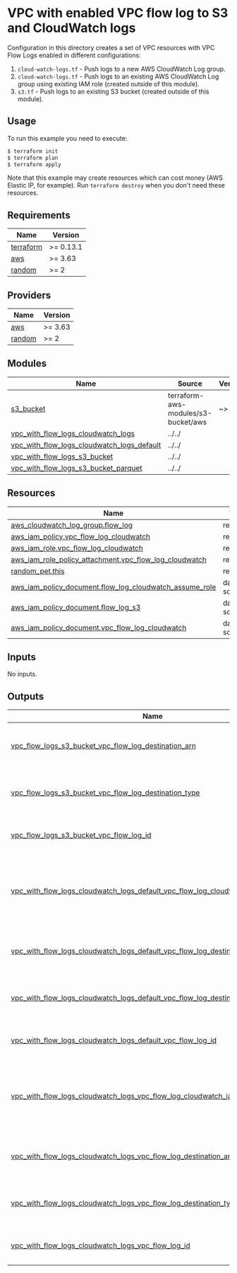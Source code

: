# VPC with enabled VPC flow log to S3 and CloudWatch logs

Configuration in this directory creates a set of VPC resources with VPC Flow Logs enabled in different configurations:

1. `cloud-watch-logs.tf` - Push logs to a new AWS CloudWatch Log group.
1. `cloud-watch-logs.tf` - Push logs to an existing AWS CloudWatch Log group using existing IAM role (created outside of this module).
1. `s3.tf` - Push logs to an existing S3 bucket (created outside of this module).

## Usage

To run this example you need to execute:

```bash
$ terraform init
$ terraform plan
$ terraform apply
```

Note that this example may create resources which can cost money (AWS Elastic IP, for example). Run `terraform destroy` when you don't need these resources.

<!-- BEGINNING OF PRE-COMMIT-TERRAFORM DOCS HOOK -->
## Requirements

| Name | Version |
|------|---------|
| <a name="requirement_terraform"></a> [terraform](#requirement\_terraform) | >= 0.13.1 |
| <a name="requirement_aws"></a> [aws](#requirement\_aws) | >= 3.63 |
| <a name="requirement_random"></a> [random](#requirement\_random) | >= 2 |

## Providers

| Name | Version |
|------|---------|
| <a name="provider_aws"></a> [aws](#provider\_aws) | >= 3.63 |
| <a name="provider_random"></a> [random](#provider\_random) | >= 2 |

## Modules

| Name | Source | Version |
|------|--------|---------|
| <a name="module_s3_bucket"></a> [s3\_bucket](#module\_s3\_bucket) | terraform-aws-modules/s3-bucket/aws | ~> 1.0 |
| <a name="module_vpc_with_flow_logs_cloudwatch_logs"></a> [vpc\_with\_flow\_logs\_cloudwatch\_logs](#module\_vpc\_with\_flow\_logs\_cloudwatch\_logs) | ../../ |  |
| <a name="module_vpc_with_flow_logs_cloudwatch_logs_default"></a> [vpc\_with\_flow\_logs\_cloudwatch\_logs\_default](#module\_vpc\_with\_flow\_logs\_cloudwatch\_logs\_default) | ../../ |  |
| <a name="module_vpc_with_flow_logs_s3_bucket"></a> [vpc\_with\_flow\_logs\_s3\_bucket](#module\_vpc\_with\_flow\_logs\_s3\_bucket) | ../../ |  |
| <a name="module_vpc_with_flow_logs_s3_bucket_parquet"></a> [vpc\_with\_flow\_logs\_s3\_bucket\_parquet](#module\_vpc\_with\_flow\_logs\_s3\_bucket\_parquet) | ../../ |  |

## Resources

| Name | Type |
|------|------|
| [aws_cloudwatch_log_group.flow_log](https://registry.terraform.io/providers/hashicorp/aws/latest/docs/resources/cloudwatch_log_group) | resource |
| [aws_iam_policy.vpc_flow_log_cloudwatch](https://registry.terraform.io/providers/hashicorp/aws/latest/docs/resources/iam_policy) | resource |
| [aws_iam_role.vpc_flow_log_cloudwatch](https://registry.terraform.io/providers/hashicorp/aws/latest/docs/resources/iam_role) | resource |
| [aws_iam_role_policy_attachment.vpc_flow_log_cloudwatch](https://registry.terraform.io/providers/hashicorp/aws/latest/docs/resources/iam_role_policy_attachment) | resource |
| [random_pet.this](https://registry.terraform.io/providers/hashicorp/random/latest/docs/resources/pet) | resource |
| [aws_iam_policy_document.flow_log_cloudwatch_assume_role](https://registry.terraform.io/providers/hashicorp/aws/latest/docs/data-sources/iam_policy_document) | data source |
| [aws_iam_policy_document.flow_log_s3](https://registry.terraform.io/providers/hashicorp/aws/latest/docs/data-sources/iam_policy_document) | data source |
| [aws_iam_policy_document.vpc_flow_log_cloudwatch](https://registry.terraform.io/providers/hashicorp/aws/latest/docs/data-sources/iam_policy_document) | data source |

## Inputs

No inputs.

## Outputs

| Name | Description |
|------|-------------|
| <a name="output_vpc_flow_logs_s3_bucket_vpc_flow_log_destination_arn"></a> [vpc\_flow\_logs\_s3\_bucket\_vpc\_flow\_log\_destination\_arn](#output\_vpc\_flow\_logs\_s3\_bucket\_vpc\_flow\_log\_destination\_arn) | The ARN of the destination for VPC Flow Logs |
| <a name="output_vpc_flow_logs_s3_bucket_vpc_flow_log_destination_type"></a> [vpc\_flow\_logs\_s3\_bucket\_vpc\_flow\_log\_destination\_type](#output\_vpc\_flow\_logs\_s3\_bucket\_vpc\_flow\_log\_destination\_type) | The type of the destination for VPC Flow Logs |
| <a name="output_vpc_flow_logs_s3_bucket_vpc_flow_log_id"></a> [vpc\_flow\_logs\_s3\_bucket\_vpc\_flow\_log\_id](#output\_vpc\_flow\_logs\_s3\_bucket\_vpc\_flow\_log\_id) | The ID of the Flow Log resource |
| <a name="output_vpc_with_flow_logs_cloudwatch_logs_default_vpc_flow_log_cloudwatch_iam_role_arn"></a> [vpc\_with\_flow\_logs\_cloudwatch\_logs\_default\_vpc\_flow\_log\_cloudwatch\_iam\_role\_arn](#output\_vpc\_with\_flow\_logs\_cloudwatch\_logs\_default\_vpc\_flow\_log\_cloudwatch\_iam\_role\_arn) | The ARN of the IAM role used when pushing logs to Cloudwatch log group |
| <a name="output_vpc_with_flow_logs_cloudwatch_logs_default_vpc_flow_log_destination_arn"></a> [vpc\_with\_flow\_logs\_cloudwatch\_logs\_default\_vpc\_flow\_log\_destination\_arn](#output\_vpc\_with\_flow\_logs\_cloudwatch\_logs\_default\_vpc\_flow\_log\_destination\_arn) | The ARN of the destination for VPC Flow Logs |
| <a name="output_vpc_with_flow_logs_cloudwatch_logs_default_vpc_flow_log_destination_type"></a> [vpc\_with\_flow\_logs\_cloudwatch\_logs\_default\_vpc\_flow\_log\_destination\_type](#output\_vpc\_with\_flow\_logs\_cloudwatch\_logs\_default\_vpc\_flow\_log\_destination\_type) | The type of the destination for VPC Flow Logs |
| <a name="output_vpc_with_flow_logs_cloudwatch_logs_default_vpc_flow_log_id"></a> [vpc\_with\_flow\_logs\_cloudwatch\_logs\_default\_vpc\_flow\_log\_id](#output\_vpc\_with\_flow\_logs\_cloudwatch\_logs\_default\_vpc\_flow\_log\_id) | The ID of the Flow Log resource |
| <a name="output_vpc_with_flow_logs_cloudwatch_logs_vpc_flow_log_cloudwatch_iam_role_arn"></a> [vpc\_with\_flow\_logs\_cloudwatch\_logs\_vpc\_flow\_log\_cloudwatch\_iam\_role\_arn](#output\_vpc\_with\_flow\_logs\_cloudwatch\_logs\_vpc\_flow\_log\_cloudwatch\_iam\_role\_arn) | The ARN of the IAM role used when pushing logs to Cloudwatch log group |
| <a name="output_vpc_with_flow_logs_cloudwatch_logs_vpc_flow_log_destination_arn"></a> [vpc\_with\_flow\_logs\_cloudwatch\_logs\_vpc\_flow\_log\_destination\_arn](#output\_vpc\_with\_flow\_logs\_cloudwatch\_logs\_vpc\_flow\_log\_destination\_arn) | The ARN of the destination for VPC Flow Logs |
| <a name="output_vpc_with_flow_logs_cloudwatch_logs_vpc_flow_log_destination_type"></a> [vpc\_with\_flow\_logs\_cloudwatch\_logs\_vpc\_flow\_log\_destination\_type](#output\_vpc\_with\_flow\_logs\_cloudwatch\_logs\_vpc\_flow\_log\_destination\_type) | The type of the destination for VPC Flow Logs |
| <a name="output_vpc_with_flow_logs_cloudwatch_logs_vpc_flow_log_id"></a> [vpc\_with\_flow\_logs\_cloudwatch\_logs\_vpc\_flow\_log\_id](#output\_vpc\_with\_flow\_logs\_cloudwatch\_logs\_vpc\_flow\_log\_id) | The ID of the Flow Log resource |
<!-- END OF PRE-COMMIT-TERRAFORM DOCS HOOK -->
